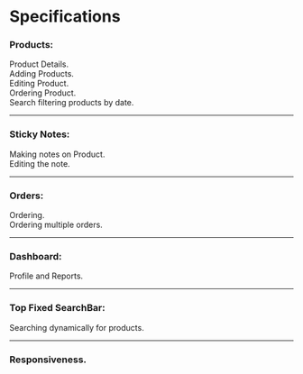 # Specifications

### Products:
Product Details.  
Adding Products.  
Editing Product.  
Ordering Product.  
Search filtering products by date.  

<hr/>

### Sticky Notes:
Making notes on Product.  
Editing the note.  

<hr/>

### Orders:
Ordering.  
Ordering multiple orders.  

<hr/>

### Dashboard:
Profile and Reports.  

<hr/>

### Top Fixed SearchBar:
Searching dynamically for products.  

<hr/>

### Responsiveness.
